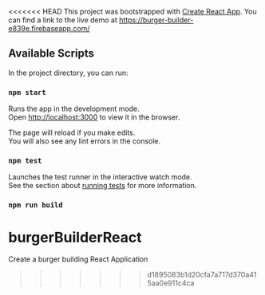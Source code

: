 <<<<<<< HEAD
This project was bootstrapped with [Create React App](https://github.com/facebook/create-react-app).
You can find a link to the live demo at https://burger-builder-e839e.firebaseapp.com/

## Available Scripts

In the project directory, you can run:

### `npm start`

Runs the app in the development mode.<br />
Open [http://localhost:3000](http://localhost:3000) to view it in the browser.

The page will reload if you make edits.<br />
You will also see any lint errors in the console.

### `npm test`

Launches the test runner in the interactive watch mode.<br />
See the section about [running tests](https://facebook.github.io/create-react-app/docs/running-tests) for more information.

### `npm run build`

# burgerBuilderReact
Create a burger building React Application
>>>>>>> d1895083b1d20cfa7a717d370a415aa0e911c4ca
